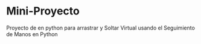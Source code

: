 # Mini-Proyecto
Proyecto de en python para arrastrar y Soltar Virtual usando el Seguimiento de Manos en Python
